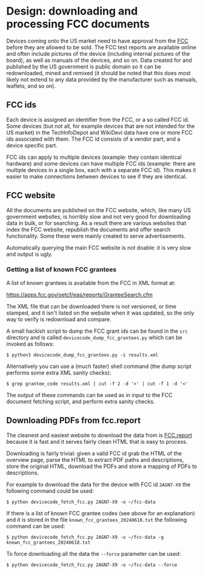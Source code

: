 # Design: downloading and processing FCC documents

Devices coming onto the US market need to have approval from the [FCC][fcc]
before they are allowed to be sold. The FCC test reports are available online
and often include pictures of the device (including internal pictures of the
board), as well as manuals of the devices, and so on. Data created for and
published by the US government is public domain so it can be redownloaded,
mined and remixed (it should be noted that this does most likely not extend
to any data provided by the manufacturer such as manuals, leaflets, and so
on).

## FCC ids

Each device is assigned an identifier from the FCC, or a so called FCC id. Some
devices (but not all, for example devices that are not intended for the US
market) in the TechInfoDepot and WikiDevi data have one or more FCC ids
associated with them. The FCC id consists of a vendor part, and a device
specific part.

FCC ids can apply to multiple devices (example: they contain identical
hardware) and some devices can have multiple FCC ids (example: there are
multiple devices in a single box, each with a separate FCC id). This makes
it easier to make connections between devices to see if they are identical.

## FCC website

All the documents are published on the FCC website, which, like many US
government websites, is horribly slow and not very good for downloading data
in bulk, or for searching. As a result there are various websites that index
the FCC website, republish the documents and offer search functionality.
Some these were mainly created to serve advertisements.

Automatically querying the main FCC website is not doable: it is very slow
and output is ugly.

### Getting a list of known FCC grantees

A list of known grantees is available from the FCC in XML format at:

<https://apps.fcc.gov/oetcf/eas/reports/GranteeSearch.cfm>

The XML file that can be downloaded there is not versioned, or time stamped,
and it isn't listed on the website when it was updated, so the only way to
verify is redownload and compare.

A small hackish script to dump the FCC grant ids can be found in the `src`
directory and is called `devicecode_dump_fcc_grantees.py` which can be
invoked as follows:

```
$ python3 devicecode_dump_fcc_grantees.py -i results.xml
```

Alternatively you can use a (much faster) shell command (the dump script
performs some extra XML sanity checks):

```
$ grep grantee_code results.xml | cut -f 2 -d '>' | cut -f 1 -d '<'
```

The output of these commands can be used as in input to the FCC document
fetching script, and perform extra sanity checks.

## Downloading PDFs from fcc.report

The cleanest and easiest website to download the data from is
[FCC.report][fcc.report] because it is fast and it serves fairly clean HTML
that is easy to process.

Downloading is fairly trivial: given a valid FCC id grab the HTML of the
overview page, parse the HTML to extract PDF paths and descriptions, store
the original HTML, download the PDFs and store a mapping of PDFs to
descriptions.

For example to download the data for the device with FCC id `2AGN7-X9` the
following command could be used:

```
$ python devicecode_fetch_fcc.py 2AGN7-X9 -o ~/fcc-data
```

If there is a list of known FCC grantee codes (see above for an explanation)
and it is stored in the file `known_fcc_grantees_20240618.txt` the following
command can be used:

```
$ python devicecode_fetch_fcc.py 2AGN7-X9 -o ~/fcc-data -g known_fcc_grantees_20240618.txt
```

To force downloading all the data the `--force` parameter can be used:

```
$ python devicecode_fetch_fcc.py 2AGN7-X9 -o ~/fcc-data --force
```

[fcc]:https://en.wikipedia.org/wiki/Federal_Communications_Commission
[fcc.report]:https://fcc.report/
